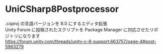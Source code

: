 # UniCSharp8Postprocessor

.csproj の言語バージョンを 8.0 にするエディタ拡張  
Unity Forum に投稿されたスクリプトを Package Manager に対応させたリポジトリになります  
https://forum.unity.com/threads/unity-c-8-support.663757/page-4#post-5963279  
